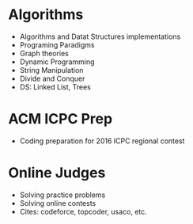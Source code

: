 # Algorithms
- Algorithms and Datat Structures implementations
- Programing Paradigms
- Graph theories
- Dynamic Programming
- String Manipulation
- Divide and Conquer
- DS: Linked List, Trees

# ACM ICPC Prep
- Coding preparation for 2016 ICPC regional contest

# Online Judges
- Solving practice problems
- Solving online contests
- Cites: codeforce, topcoder, usaco, etc.

